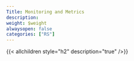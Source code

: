 ```yaml
---
Title: Monitoring and Metrics
description:
weight: $weight
alwaysopen: false
categories: ["RS"]
---
```

{{< allchildren style="h2" description="true" />}}
